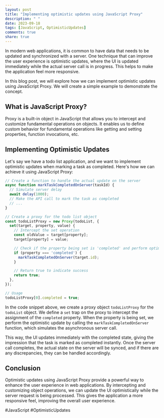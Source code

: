 ```yaml
---
layout: post
title: "Implementing optimistic updates using JavaScript Proxy"
description: " "
date: 2023-09-18
tags: [JavaScript, OptimisticUpdates]
comments: true
share: true
---
```


In modern web applications, it is common to have data that needs to be updated and synchronized with a server. One technique that can improve the user experience is optimistic updates, where the UI is updated immediately while the actual server call is in progress. This helps to make the application feel more responsive.

In this blog post, we will explore how we can implement optimistic updates using JavaScript Proxy. We will create a simple example to demonstrate the concept.

## What is JavaScript Proxy?

Proxy is a built-in object in JavaScript that allows you to intercept and customize fundamental operations on objects. It enables us to define custom behavior for fundamental operations like getting and setting properties, function invocations, etc.

## Implementing Optimistic Updates

Let's say we have a todo list application, and we want to implement optimistic updates when marking a task as completed. Here's how we can achieve it using JavaScript Proxy:

```javascript
// Create a function to handle the actual update on the server
async function markTaskCompletedOnServer(taskId) {
  // Simulate server delay
  await delay(1000);
  // Make the API call to mark the task as completed
  // ...
}

// Create a proxy for the todo list object
const todoListProxy = new Proxy(todoList, {
  set(target, property, value) {
    // Intercept the set operation
    const oldValue = target[property];
    target[property] = value;

    // Check if the property being set is 'completed' and perform optimistic update
    if (property === 'completed') {
      markTaskCompletedOnServer(target.id);
    }

    // Return true to indicate success
    return true;
  },
});

// Usage
todoListProxy[0].completed = true;
```

In the code snippet above, we create a proxy object `todoListProxy` for the `todoList` object. We define a `set` trap on the proxy to intercept the assignment of the `completed` property. When the property is being set, we perform the optimistic update by calling the `markTaskCompletedOnServer` function, which simulates the asynchronous server call.

This way, the UI updates immediately with the completed state, giving the impression that the task is marked as completed instantly. Once the server call completes, the actual state on the server will be synced, and if there are any discrepancies, they can be handled accordingly.

## Conclusion

Optimistic updates using JavaScript Proxy provide a powerful way to enhance the user experience in web applications. By intercepting and customizing object operations, we can update the UI optimistically while the server request is being processed. This gives the application a more responsive feel, improving the overall user experience.

#JavaScript #OptimisticUpdates